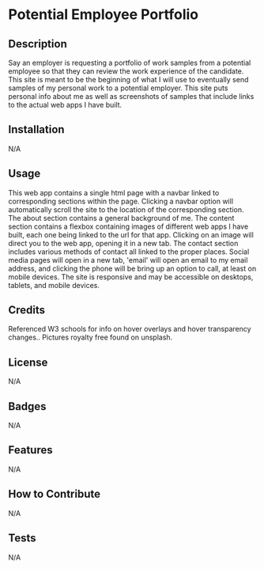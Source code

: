 # Potential Employee Portfolio

## Description

Say an employer is requesting a portfolio of work samples from a potential employee so that they can review the work experience of the candidate. This site is meant to be the beginning of what I will use to eventually send samples of my personal work to a potential employer. This site puts personal info about me as well as screenshots of samples that include links to the actual web apps I have built.

## Installation

N/A

## Usage

This web app contains a single html page with a navbar linked to corresponding sections within the page. Clicking a navbar option will automatically scroll the site to the location of the corresponding section. The about section contains a general background of me. The content section contains a flexbox containing images of different web apps I have built, each one being linked to the url for that app. Clicking on an image will direct you to the web app, opening it in a new tab. The contact section includes various methods of contact all linked to the proper places. Social media pages will open in a new tab, 'email' will open an email to my email address, and clicking the phone will be bring up an option to call, at least on mobile devices. The site is responsive and may be accessible on desktops, tablets, and mobile devices.

## Credits

Referenced W3 schools for info on hover overlays and hover transparency changes.. Pictures royalty free found on unsplash.

## License

N/A

## Badges

N/A

## Features

N/A

## How to Contribute

N/A

## Tests

N/A
